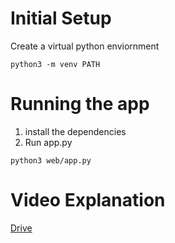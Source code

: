 # Initial Setup

Create a virtual python enviornment
```
python3 -m venv PATH
```

# Running the app

1. install the dependencies
2. Run app.py

```
python3 web/app.py
```

# Video Explanation

[Drive](https://drive.google.com)